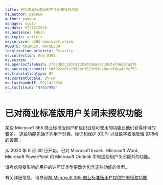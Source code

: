 ```yaml
---
title: 已对商业标准版用户关闭未授权功能
ms.author: pebaum
author: pebaum
manager: scotv
ms.date: 07/16/2020
ms.audience: Admin
ms.topic: article
ms.service: o365-administration
ROBOTS: NOINDEX, NOFOLLOW
localization_priority: Priority
ms.collection: Adm_O365
ms.custom: ''
ms.openlocfilehash: 2fd5d03c287c81201d0d68cd718afef46db7a2f4
ms.sourcegitcommit: c6692ce0fa1358ec3529e59ca0ecdfdea4cdc759
ms.translationtype: HT
ms.contentlocale: zh-CN
ms.lasthandoff: 09/14/2020
ms.locfileid: "47657995"
---
```

# <a name="unlicensed-features-turned-off-for-business-standard-users"></a>已对商业标准版用户关闭未授权功能

某些 Microsoft 365 商业标准版用户和组织目前可使用的功能比他们获得许可的要多。 这些功能包括下列用于分类、标识和保护 (CLP) 以及数字权限管理 (DRM) 的设置：
    
从 2020 年 6 月 30 日开始，已对 Microsoft Excel、Microsoft Word、Microsoft PowerPoint 和 Microsoft Outlook 中的这些用户关闭额外的功能。

请考虑将受影响的用户的许可证类型更改为包含这些功能的类型。 

有关详细信息，请参阅[向 Microsoft 365 商业标准版用户提供的未授权功能](https://support.microsoft.com/help/4568654/extra-features-to-be-turned-off-for-microsoft-365-business-standard?preview)